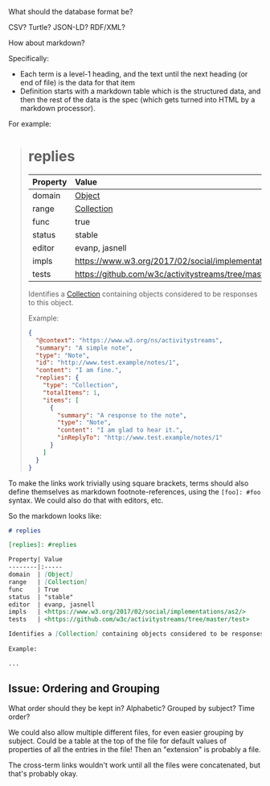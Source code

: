 What should the database format be?

CSV?  Turtle?  JSON-LD?  RDF/XML?

How about markdown?

Specifically:

* Each term is a level-1 heading, and the text until the next heading (or end of file) is the data for that item
* Definition starts with a markdown table which is the structured data, and then the rest of the data is the spec (which gets turned into HTML by a markdown processor).

For example:

> # replies
>
> [replies]: #replies
>
> Property| Value 
> --------|:----- 
> domain  | [Object]
> range   | [Collection]
> func    | true
> status  | stable
> editor  | evanp, jasnell
> impls   | <https://www.w3.org/2017/02/social/implementations/as2/>
> tests   | <https://github.com/w3c/activitystreams/tree/master/test>
>
> Identifies a [Collection] containing objects considered to be responses to this object.
> 
> Example:
>
> 
> ```json
> {
>   "@context": "https://www.w3.org/ns/activitystreams",
>   "summary": "A simple note",
>   "type": "Note",
>   "id": "http://www.test.example/notes/1",
>   "content": "I am fine.",
>   "replies": {
>     "type": "Collection",
>     "totalItems": 1,
>     "items": [
>       {
>         "summary": "A response to the note",
>         "type": "Note",
>         "content": "I am glad to hear it.",
>         "inReplyTo": "http://www.test.example/notes/1"
>       }
>     ]
>   }
> }
> ```

To make the links work trivially using square brackets, terms should also define themselves as markdown footnote-references, using the ```[foo]: #foo``` syntax.  We could also do that with editors, etc.

So the markdown looks like:

```markdown
# replies

[replies]: #replies

Property| Value 
--------|:----- 
domain  | [Object]
range   | [Collection]
func    | True
status  | "stable"
editor  | evanp, jasnell
impls   | <https://www.w3.org/2017/02/social/implementations/as2/>
tests   | <https://github.com/w3c/activitystreams/tree/master/test>

Identifies a [Collection] containing objects considered to be responses to this object.
 
Example:

...
```

[replies]: #replies
[Object]: #Object
[Collection]: #Collection

## Issue: Ordering and Grouping

What order should they be kept in?  Alphabetic?  Grouped by subject?  Time order?

We could also allow multiple different files, for even easier grouping by subject.  Could be a table at the top of the file for default values of properties of all the entries in the file!   Then an "extension" is probably a file.

The cross-term links wouldn't work until all the files were concatenated, but that's probably okay.

